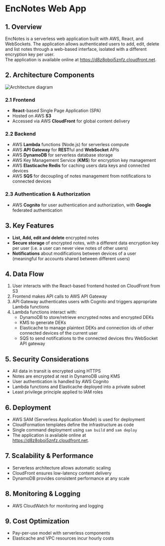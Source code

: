 # EncNotes Web App

## 1. Overview

EncNotes is a serverless web application built with AWS, React, and WebSockets. The application allows authenticated users to add, edit, delete and list notes through a web-based interface, isolated with a different encryption key per user.  
The application is available online at https://d8z8oboi5znfz.cloudfront.net.

## 2. Architecture Components

![Architecture diagram](https://lucid.app/publicSegments/view/51fb6369-9f6c-4b20-8c75-bc90b2b16a49/image.jpeg)

### 2.1 Frontend

- **React**-based Single Page Application (SPA)
- Hosted on AWS **S3**
- Accessed via AWS **CloudFront** for global content delivery

### 2.2 Backend

- AWS **Lambda** functions (Node.js) for serverless compute
- AWS **API Gateway** for **REST**ful and **WebSocket** APIs
- AWS **DynamoDB** for serverless database storage
- AWS Key Management Service (**KMS**) for encryption key management
- AWS **Elasticache Redis** for caching users data keys and connected devices
- AWS **SQS** for decoupling of notes management from notifications to connected devices

### 2.3 Authentication & Authorization

- AWS **Cognito** for user authentication and authorization, with **Google** federated authentication

## 3. Key Features

- **List, Add, edit and delete** encrypted notes
- **Secure storage** of encrypted notes, with a different data encryption key per user (i.e. a user can never view notes of other users)
- **Notifications** about modifications between devices of a user (meaningful for accounts shared between different users)

## 4. Data Flow

1. User interacts with the React-based frontend hosted on CloudFront from S3
2. Frontend makes API calls to AWS API Gateway
3. API Gateway authenticates users with Cognito and triggers appropriate Lambda functions
4. Lambda functions interact with:
   - DynamoDB to store/retrieve encrypted notes and encrypted DEKs
   - KMS to generate DEKs
   - Elasticache to manage plaintext DEKs and connection ids of other connected devices of the current user
   - SQS to send notifications to the connected devices thru WebSocket API gateway

## 5. Security Considerations

- All data in transit is encrypted using HTTPS
- Notes are encrypted at rest in DynamoDB using KMS
- User authentication is handled by AWS Cognito
- Lambda functions and Elasticache deployed into a private subnet
- Least privilege principle applied to IAM roles

## 6. Deployment

- AWS SAM (Serverless Application Model) is used for deployment
- CloudFormation templates define the infrastructure as code
- Single command deployment using `sam build` and `sam deploy`
- The application is available online at https://d8z8oboi5znfz.cloudfront.net.

## 7. Scalability & Performance

- Serverless architecture allows automatic scaling
- CloudFront ensures low-latency content delivery
- DynamoDB provides consistent performance at any scale

## 8. Monitoring & Logging

- AWS CloudWatch for monitoring and logging

## 9. Cost Optimization

- Pay-per-use model with serverless components
- Elasticache and VPC resources incur hourly costs
